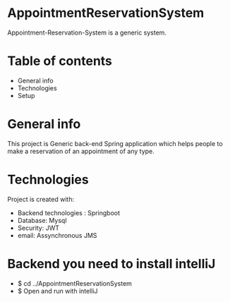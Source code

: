 # AppointmentReservationSystem
Appointment-Reservation-System is a generic system. 

# Table of contents
* General info
* Technologies
* Setup

# General info
This project is Generic back-end Spring application which helps people to make a reservation of an appointment of any type.
# Technologies
Project is created with:

  * Backend technologies : Springboot
  * Database: Mysql
  * Security: JWT
  * email: Assynchronous JMS

# Backend you need to install intelliJ
  * $ cd ../AppointmentReservationSystem 
  * $ Open and run with intelliJ

